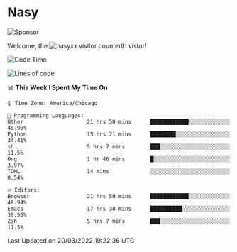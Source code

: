 # Nasy

<!--
<p align="center">
<img height="200" src="https://github-readme-stats.vercel.app/api?username=nasyxx&count_private=true&show_icons=true&theme=dracula&include_all_commits=true"/>
<img height="200" src="https://github-readme-stats.vercel.app/api/top-langs/?username=nasyxx&theme=dracula&hide=html,jupyter+notebook&count_private=true&show_icons=true"/>
</p>

  
----------------
-->

![Sponsor](https://img.shields.io/static/v1.svg?label=Sponsor&message=%E2%9D%A4&logo=GitHub&style=flat&color=pink)
 
Welcome, the ![nasyxx visitor counter](https://count.getloli.com/get/@nasyxx?theme=rule34)th vistor!
 
<!--START_SECTION:waka-->
![Code Time](http://img.shields.io/badge/Code%20Time-2%2C058%20hrs%2026%20mins-blue)

![Lines of code](https://img.shields.io/badge/From%20Hello%20World%20I%27ve%20Written-5%20Million%20lines%20of%20code-blue)

📊 **This Week I Spent My Time On** 

```text
⌚︎ Time Zone: America/Chicago

💬 Programming Languages: 
Other                    21 hrs 50 mins      ████████████░░░░░░░░░░░░░   48.96% 
Python                   15 hrs 21 mins      ████████░░░░░░░░░░░░░░░░░   34.41% 
sh                       5 hrs 7 mins        ███░░░░░░░░░░░░░░░░░░░░░░   11.5% 
Org                      1 hr 46 mins        █░░░░░░░░░░░░░░░░░░░░░░░░   3.97% 
TOML                     14 mins             ░░░░░░░░░░░░░░░░░░░░░░░░░   0.54%

🔥 Editors: 
Browser                  21 hrs 50 mins      ████████████░░░░░░░░░░░░░   48.94% 
Emacs                    17 hrs 38 mins      ██████████░░░░░░░░░░░░░░░   39.56% 
Zsh                      5 hrs 7 mins        ███░░░░░░░░░░░░░░░░░░░░░░   11.5%

```


 Last Updated on 20/03/2022 19:22:36 UTC
<!--END_SECTION:waka-->

<!-- ![visitors](https://visitor-badge.laobi.icu/badge?page_id=nasyxx.nasyxx) -->
